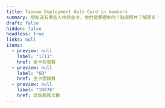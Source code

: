 ```yaml
---
title: Taiwan Employment Gold Card in numbers
summary: 想知道有哪些人申請金卡，他們從哪裡來的？點選照片了解更多！
draft: false
hidden: false
headless: true
links: null
items:
  - preview: null
    label: "1711"
    href: 金卡核發數
  - preview: null
    label: "60"
    href: 金卡國籍數
  - preview: null
    label: "10876"
    href: 諮詢服務次數
---
```

<!-- This text will never be seen -->